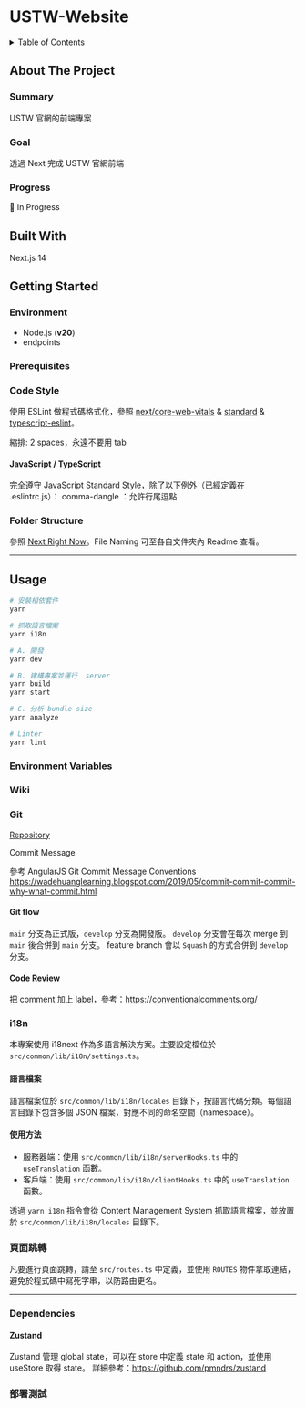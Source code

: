 # USTW-Website

<!-- TABLE OF CONTENTS -->
<details>
  <summary>Table of Contents</summary>
  <ol>
    <li>
      <a href="#about-the-project">About The Project</a>
      <ul>
        <li><a href="#summary">Summary</a></li>
        <li><a href="#goal">Goal</a></li>
        <li><a href="#progress">Progress</a></li>
      </ul>
    </li>
    <li><a href="#built-with">Built With</a></li>
    <li>
      <a href="#getting-started">Getting Started</a>
      <ul>
        <li><a href="#environment">Environment</a></li>
        <li><a href="#prerequisites">Prerequisites</a></li>
        <li><a href="#installation">Installation</a></li>
      </ul>
    </li>
    <li><a href="#usage">Usage</a>
      <ul>
        <li><a href="#environment-variables">Environment Variables</a></li>
      </ul>
    </li>
  </ol>
</details>

<!-- ABOUT THE PROJECT -->

## About The Project

### Summary

USTW 官網的前端專案

### Goal

透過 Next 完成 USTW 官網前端

### Progress

🚧 In Progress

## Built With

Next.js 14

<!-- GETTING STARTED -->

## Getting Started

### Environment

- Node.js (**v20**)
- endpoints

### Prerequisites

### Code Style

使用 ESLint 做程式碼格式化，參照 [next/core-web-vitals](https://nextjs.org/docs/pages/building-your-application/configuring/eslint#core-web-vitals) & [standard](https://github.com/standard/eslint-config-standard) & [typescript-eslint](https://github.com/typescript-eslint/typescript-eslint/tree/main/packages/eslint-plugin)。

縮排: 2 spaces，永遠不要用 tab

#### JavaScript / TypeScript

完全遵守 JavaScript Standard Style，除了以下例外（已經定義在 .eslintrc.js）：
comma-dangle ：允許行尾逗點

### Folder Structure

參照 [Next Right Now](https://unlyed.github.io/next-right-now/reference/folder-structure)。File Naming 可至各自文件夾內 Readme 查看。

---

## Usage

```bash
# 安裝相依套件
yarn

# 抓取語言檔案
yarn i18n

# A. 開發
yarn dev

# B. 建構專案並運行  server
yarn build
yarn start

# C. 分析 bundle size
yarn analyze

# Linter
yarn lint
```

### Environment Variables

### Wiki

### Git

[Repository](https://github.com/US-Taiwan-Watch/website.git)

Commit Message

參考 AngularJS Git Commit Message Conventions
https://wadehuanglearning.blogspot.com/2019/05/commit-commit-commit-why-what-commit.html

#### Git flow

`main` 分支為正式版，`develop` 分支為開發版。
`develop` 分支會在每次 merge 到 `main` 後合併到 `main` 分支。
feature branch 會以 `Squash` 的方式合併到 `develop` 分支。

#### Code Review

把 comment 加上 label，參考：https://conventionalcomments.org/

### i18n

本專案使用 i18next 作為多語言解決方案。主要設定檔位於 `src/common/lib/i18n/settings.ts`。

#### 語言檔案

語言檔案位於 `src/common/lib/i18n/locales` 目錄下，按語言代碼分類。每個語言目錄下包含多個 JSON 檔案，對應不同的命名空間（namespace）。

#### 使用方法

- 服務器端：使用 `src/common/lib/i18n/serverHooks.ts` 中的 `useTranslation` 函數。
- 客戶端：使用 `src/common/lib/i18n/clientHooks.ts` 中的 `useTranslation` 函數。

透過 `yarn i18n` 指令會從 Content Management System 抓取語言檔案，並放置於 `src/common/lib/i18n/locales` 目錄下。

### 頁面跳轉

凡要進行頁面跳轉，請至 `src/routes.ts` 中定義，並使用 `ROUTES` 物件拿取連結，避免於程式碼中寫死字串，以防路由更名。

---

### Dependencies

#### Zustand

Zustand 管理 global state，可以在 store 中定義 state 和 action，並使用 useStore 取得 state。
詳細參考：https://github.com/pmndrs/zustand

### 部署測試
